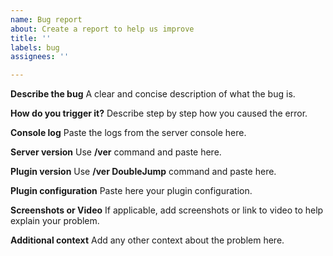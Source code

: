 ```yaml
---
name: Bug report
about: Create a report to help us improve
title: ''
labels: bug
assignees: ''

---
```


**Describe the bug**
A clear and concise description of what the bug is.

**How do you trigger it?**
Describe step by step how you caused the error.

**Console log**
Paste the logs from the server console here.

**Server version**
Use **/ver** command and paste here.

**Plugin version**
Use **/ver DoubleJump** command and paste here.

**Plugin configuration**
Paste here your plugin configuration.

**Screenshots or Video**
If applicable, add screenshots or link to video to help explain your problem.

**Additional context**
Add any other context about the problem here.
